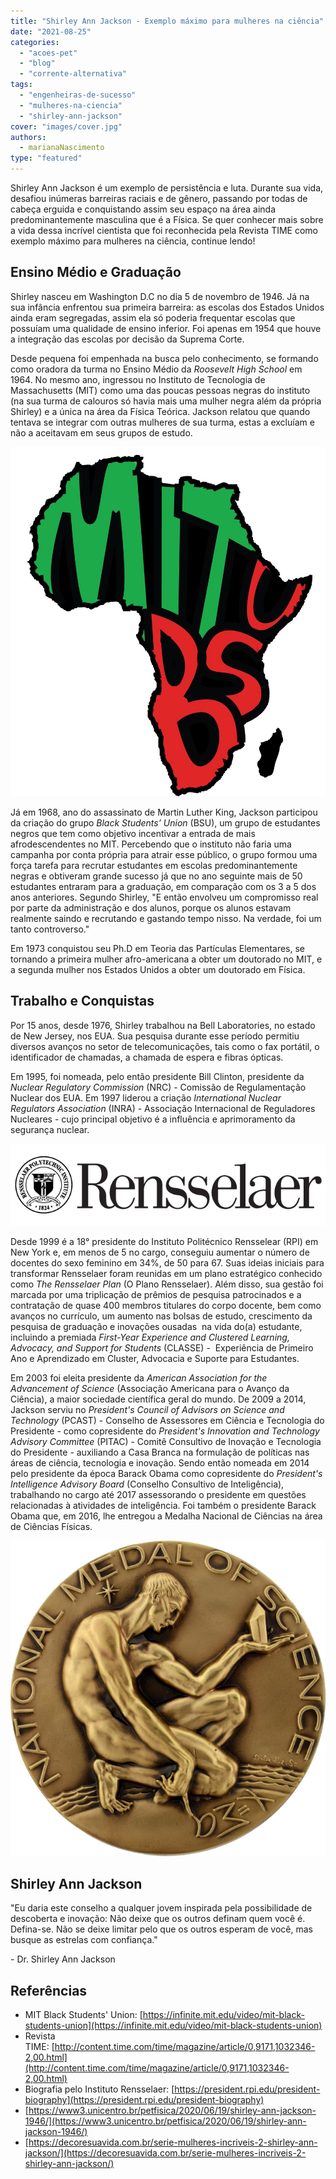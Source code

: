 ```yaml
---
title: "Shirley Ann Jackson - Exemplo máximo para mulheres na ciência"
date: "2021-08-25"
categories: 
  - "acoes-pet"
  - "blog"
  - "corrente-alternativa"
tags: 
  - "engenheiras-de-sucesso"
  - "mulheres-na-ciencia"
  - "shirley-ann-jackson"
cover: "images/cover.jpg"
authors: 
  - marianaNascimento
type: "featured"
---
```


Shirley Ann Jackson é um exemplo de persistência e luta. Durante sua vida, desafiou inúmeras barreiras raciais e de gênero, passando por todas de cabeça erguida e conquistando assim seu espaço na área ainda predominantemente masculina que é a Física. Se quer conhecer mais sobre a vida dessa incrível cientista que foi reconhecida pela Revista TIME como exemplo máximo para mulheres na ciência, continue lendo!

## Ensino Médio e Graduação

Shirley nasceu em Washington D.C no dia 5 de novembro de 1946. Já na sua infância enfrentou sua primeira barreira: as escolas dos Estados Unidos ainda eram segregadas, assim ela só poderia frequentar escolas que possuíam uma qualidade de ensino inferior. Foi apenas em 1954 que houve a integração das escolas por decisão da Suprema Corte.

Desde pequena foi empenhada na busca pelo conhecimento, se formando como oradora da turma no Ensino Médio da _Roosevelt High School_ em 1964. No mesmo ano, ingressou no Instituto de Tecnologia de Massachusetts (MIT) como uma das poucas pessoas negras do instituto (na sua turma de calouros só havia mais uma mulher negra além da própria Shirley) e a única na área da Física Teórica. Jackson relatou que quando tentava se integrar com outras mulheres de sua turma, estas a excluíam e não a aceitavam em seus grupos de estudo.

![Black Students Union logo](images/Black-Students-Union.jpg)

Já em 1968, ano do assassinato de Martin Luther King, Jackson participou da criação do grupo _Black Students’ Union_ (BSU), um grupo de estudantes negros que tem como objetivo incentivar a entrada de mais afrodescendentes no MIT. Percebendo que o instituto não faria uma campanha por conta própria para atrair esse público, o grupo formou uma força tarefa para recrutar estudantes em escolas predominantemente negras e obtiveram grande sucesso já que no ano seguinte mais de 50 estudantes entraram para a graduação, em comparação com os 3 a 5 dos anos anteriores. Segundo Shirley, "E então envolveu um compromisso real por parte da administração e dos alunos, porque os alunos estavam realmente saindo e recrutando e gastando tempo nisso. Na verdade, foi um tanto controverso."

Em 1973 conquistou seu Ph.D em Teoria das Partículas Elementares, se tornando a primeira mulher afro-americana a obter um doutorado no MIT, e a segunda mulher nos Estados Unidos a obter um doutorado em Física.

## Trabalho e Conquistas

Por 15 anos, desde 1976, Shirley trabalhou na Bell Laboratories, no estado de New Jersey, nos EUA. Sua pesquisa durante esse período permitiu diversos avanços no setor de telecomunicações, tais como o fax portátil, o identificador de chamadas, a chamada de espera e fibras ópticas.

Em 1995, foi nomeada, pelo então presidente Bill Clinton, presidente da _Nuclear Regulatory Commission_ (NRC) - Comissão de Regulamentação Nuclear dos EUA. Em 1997 liderou a criação _International Nuclear Regulators Association_ (INRA) - Associação Internacional de Reguladores Nucleares - cujo principal objetivo é a influência e aprimoramento da segurança nuclear.

![Rensselaer Polytechnic Institute](images/Rensselaer2.jpg)

Desde 1999 é a 18° presidente do Instituto Politécnico Rensselear (RPI) em New York e, em menos de 5 no cargo, conseguiu aumentar o número de docentes do sexo feminino em 34%, de 50 para 67. Suas ideias iniciais para transformar Rensselaer foram reunidas em um plano estratégico conhecido como _The Rensselaer Plan_ (O Plano Rensselaer). Além disso, sua gestão foi marcada por uma triplicação de prêmios de pesquisa patrocinados e a contratação de quase 400 membros titulares do corpo docente, bem como avanços no currículo, um aumento nas bolsas de estudo, crescimento da pesquisa de graduação e inovações ousadas  na vida do(a) estudante, incluindo a premiada _First-Year Experience and Clustered Learning, Advocacy, and Support for Students_ (CLASSE) -  Experiência de Primeiro Ano e Aprendizado em Cluster, Advocacia e Suporte para Estudantes.

Em 2003 foi eleita presidente da _American Association for the Advancement of Science_ (Associação Americana para o Avanço da Ciência), a maior sociedade científica geral do mundo. De 2009 a 2014, Jackson serviu no _President's Council of Advisors on Science and Technology_ (PCAST) - Conselho de Assessores em Ciência e Tecnologia do Presidente - como copresidente do _President's Innovation and Technology Advisory Committee_ (PITAC) - Comitê Consultivo de Inovação e Tecnologia do Presidente - auxiliando a Casa Branca na formulação de políticas nas áreas de ciência, tecnologia e inovação. Sendo então nomeada em 2014 pelo presidente da época Barack Obama como copresidente do _President's Intelligence Advisory Board_ (Conselho Consultivo de Inteligência), trabalhando no cargo até 2017 assessorando o presidente em questões relacionadas à atividades de inteligência. Foi também o presidente Barack Obama que, em 2016, lhe entregou a Medalha Nacional de Ciências na área de Ciências Físicas.

![National Medal of Science](images/NationalMedalofScience.jpg)

## Shirley Ann Jackson

"Eu daria este conselho a qualquer jovem inspirada pela possibilidade de descoberta e inovação: Não deixe que os outros definam quem você é. Defina-se. Não se deixe limitar pelo que os outros esperam de você, mas busque as estrelas com confiança."

\- Dr. Shirley Ann Jackson

## Referências

- MIT Black Students' Union: [https://infinite.mit.edu/video/mit-black-students-union](https://infinite.mit.edu/video/mit-black-students-union)
- Revista TIME: [http://content.time.com/time/magazine/article/0,9171,1032346-2,00.html](http://content.time.com/time/magazine/article/0,9171,1032346-2,00.html)
- Biografia pelo Instituto Rensselaer: [https://president.rpi.edu/president-biography](https://president.rpi.edu/president-biography)
- [https://www3.unicentro.br/petfisica/2020/06/19/shirley-ann-jackson-1946/](https://www3.unicentro.br/petfisica/2020/06/19/shirley-ann-jackson-1946/)
- [https://decoresuavida.com.br/serie-mulheres-incriveis-2-shirley-ann-jackson/](https://decoresuavida.com.br/serie-mulheres-incriveis-2-shirley-ann-jackson/)
